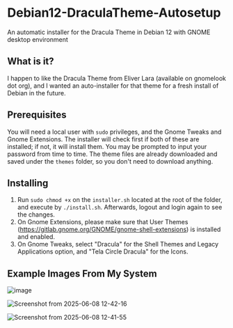 # Debian12-DraculaTheme-Autosetup
An automatic installer for the Dracula Theme in Debian 12 with GNOME desktop environment

## What is it? ##
I happen to like the Dracula Theme from Eliver Lara (available on gnomelook dot org), and I wanted an auto-installer for that theme for a fresh install of Debian in the future.

## Prerequisites ##
You will need a local user with `sudo` privileges, and the Gnome Tweaks and Gnome Extensions. The installer will check first if both of these are installed; if not, it will install them. You may be prompted to input your password from time to time.
The theme files are already downloaded and saved under the `themes` folder, so you don't need to download anything.

## Installing ##
1. Run `sudo chmod +x` on the `installer.sh` located at the root of the folder, and execute by `./install.sh`. Afterwards, logout and login again to see the changes.
2. On Gnome Extensions, please make sure that User Themes (https://gitlab.gnome.org/GNOME/gnome-shell-extensions) is installed and enabled.
3. On Gnome Tweaks, select "Dracula" for the Shell Themes and Legacy Applications option, and "Tela Circle Dracula" for the Icons.

## Example Images From My System ##

![image](https://github.com/user-attachments/assets/63d772e5-2e1d-48e9-9f03-6ccbf446f467)

![Screenshot from 2025-06-08 12-42-16](https://github.com/user-attachments/assets/2bd12262-acb7-448c-a075-54ac967de53e)

![Screenshot from 2025-06-08 12-41-55](https://github.com/user-attachments/assets/6f0d7423-e511-4b86-b8f2-a869fa216e4b)
